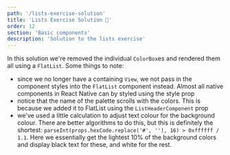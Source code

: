 ```yaml
---
path: '/lists-exercise-solution'
title: 'Lists Exercise Solution 👀'
order: 12
section: 'Basic components'
description: 'Solution to the lists exercise'
---
```


In this solution we're removed the individual `ColorBox`es and rendered them all using a `FlatList`. Some things to note:

- since we no longer have a containing `View`, we not pass in the component styles into the `FlatList` component instead. Almost all native components in React Native can by styled using the style prop
- notice that the name of the palette scrolls with the colors. This is because we added it to FlatList using the `ListHeaderComponent` prop
- we've used a little calculation to adjust text colour for the background colour. There are better algorithms to do this, but this is definitely the shortest: `parseInt(props.hexCode.replace('#', ''), 16) > 0xffffff / 1.1`. Here we essentially get the lightest 10% of the background colors and display black text for these, and white for the rest.
